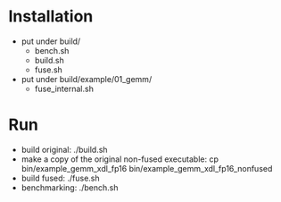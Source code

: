 Installation
============
- put under build/
  - bench.sh
  - build.sh
  - fuse.sh
- put under build/example/01_gemm/
  - fuse_internal.sh

Run
===
- build original: ./build.sh
- make a copy of the original non-fused executable: cp bin/example_gemm_xdl_fp16 bin/example_gemm_xdl_fp16_nonfused
- build fused: ./fuse.sh
- benchmarking: ./bench.sh
